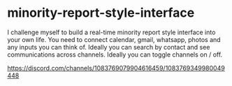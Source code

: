 # minority-report-style-interface
I challenge myself to build a real-time minority report style interface into your own life. You need to connect calendar, gmail, whatsapp, photos and any inputs you can think of. Ideally you can search by contact and see communications across channels. Ideally you can toggle channels on / off.

https://discord.com/channels/1083769079904616459/1083769349980049448

